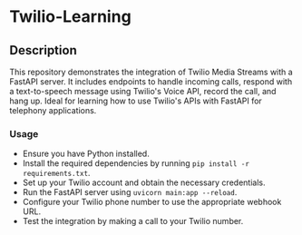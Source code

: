 # Twilio-Learning

## Description

This repository demonstrates the integration of Twilio Media Streams with a FastAPI server. It includes endpoints to handle incoming calls, respond with a text-to-speech message using Twilio's Voice API, record the call, and hang up. Ideal for learning how to use Twilio's APIs with FastAPI for telephony applications.

### Usage

- Ensure you have Python installed.
- Install the required dependencies by running `pip install -r requirements.txt`.
- Set up your Twilio account and obtain the necessary credentials.
- Run the FastAPI server using `uvicorn main:app --reload`.
- Configure your Twilio phone number to use the appropriate webhook URL.
- Test the integration by making a call to your Twilio number.
